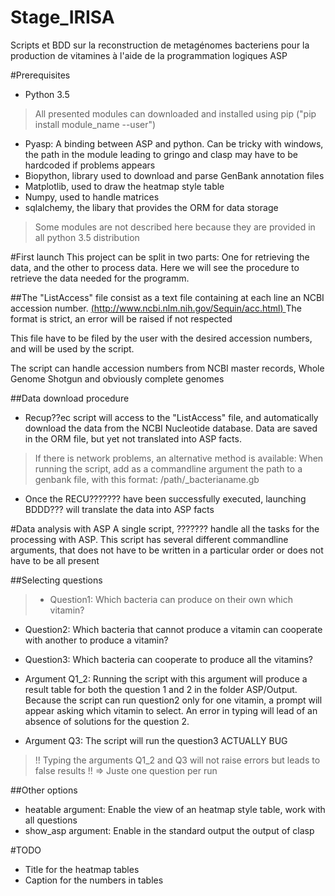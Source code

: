 # Stage_IRISA
Scripts et BDD sur la reconstruction de metagénomes bacteriens pour la production de vitamines
à l'aide de la programmation logiques ASP



#Prerequisites
- Python 3.5

> All presented modules can downloaded and installed using pip
    ("pip install module_name --user")

- Pyasp: A binding between ASP and python. Can be tricky with windows, the path in the module
 leading to gringo and clasp may have to be hardcoded if problems appears
- Biopython, library used to download and parse GenBank annotation files
- Matplotlib, used to draw the heatmap style table
- Numpy, used to handle matrices
- sqlalchemy, the libary that provides the ORM for data storage
    
> Some modules are not described here because they are provided in all python 3.5 distribution

#First launch
This project can be split in two parts:
One for retrieving the data, and the other to process data.
Here we will see the procedure to retrieve the data needed for the programm.



##The "ListAccess" file 
consist as a text file containing at each line an NCBI accession number.
 [ (http://www.ncbi.nlm.nih.gov/Sequin/acc.html) ](http://www.ncbi.nlm.nih.gov/Sequin/acc.html)
The format is strict, an error will be raised if not respected

This file have to be filed by the user with the desired accession numbers, and will be used
by the script.

The script can handle accession numbers from NCBI master records, Whole Genome Shotgun and 
obviously complete genomes


##Data download procedure
- Recup??ec script will access to the "ListAccess" file, and automatically download the data from
the NCBI Nucleotide database. Data are saved in the ORM file, but yet not translated into
ASP facts.

> If there is network problems, an alternative method is available: When running the script, add 
as a commandline argument the path to a genbank file, with this format: /path/_bacterianame.gb

- Once the RECU??????? have been successfully executed, launching BDDD??? will translate
the data into ASP facts

#Data analysis with ASP
A single script, ??????? handle all the tasks for the processing with ASP.
This script has several different commandline arguments, that does not have to be written in
a particular order or does not have to be all present

##Selecting questions
> - Question1: Which bacteria can produce on their own which vitamin?
- Question2: Which bacteria that cannot produce a vitamin can cooperate with another to produce
a vitamin?
- Question3: Which bacteria can cooperate to produce all the vitamins?

- Argument Q1_2: Running the script with this argument will produce a result table for
both the question 1 and 2 in the folder ASP/Output. Because the script can run question2 only
for one vitamin, a prompt will appear asking which vitamin to select. An error in typing will
lead of an absence of solutions for the question 2.

- Argument Q3: The script will run the question3
ACTUALLY BUG

> !! Typing the arguments Q1_2 and Q3 will not raise errors but leads to false results !!
 => Juste one question per run


##Other options
- heatable argument: Enable the view of an heatmap style table, work with all questions
- show_asp argument: Enable in the standard output the output of clasp

#TODO
- Title for the heatmap tables
- Caption for the numbers in tables
